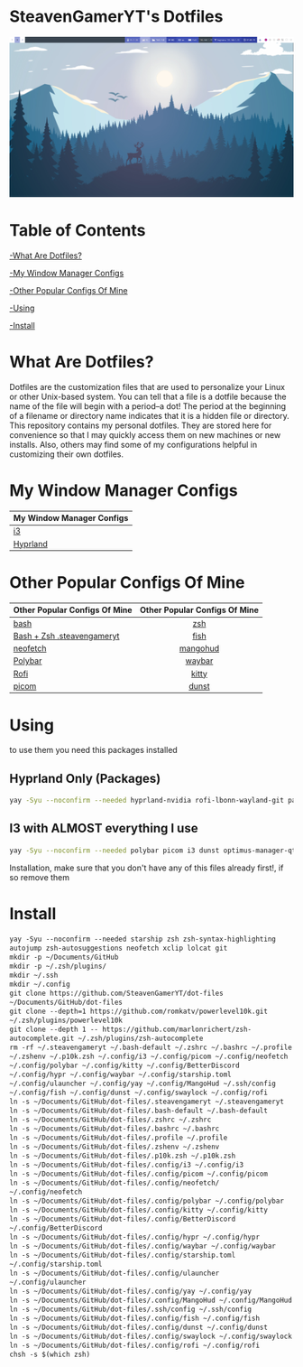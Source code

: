 # SteavenGamerYT's Dotfiles

![](https://github.com/SteavenGamerYT/dot-files/blob/main/screenshot.png?raw=true)

# Table of Contents

[-What Are Dotfiles?](https://github.com/SteavenGamerYT/dot-files#what-are-dotfiles)

[-My Window Manager Configs](https://github.com/SteavenGamerYT/dot-files#my-window-manager-configs)

[-Other Popular Configs Of Mine](https://github.com/SteavenGamerYT/dot-files#other-popular-configs-of-mine)

[-Using](https://github.com/SteavenGamerYT/dot-files#Using)

[-Install](https://github.com/SteavenGamerYT/dot-files#Install)

# What Are Dotfiles?
Dotfiles are the customization files that are used to personalize your Linux or other Unix-based system.  You can tell that a file is a dotfile because the name of the file will begin with a period–a dot!  The period at the beginning of a filename or directory name indicates that it is a hidden file or directory.  This repository contains my personal dotfiles.  They are stored here for convenience so that I may quickly access them on new machines or new installs.  Also, others may find some of my configurations helpful in customizing their own dotfiles.

# My Window Manager Configs
| My Window Manager Configs |
| ------------- |
| [i3](https://github.com/SteavenGamerYT/dot-files/blob/main/.config/i3/config)  |
| [Hyprland](https://github.com/SteavenGamerYT/dot-files/blob/main/.config/hypr/hyprland.conf)  |

# Other Popular Configs Of Mine
| Other Popular Configs Of Mine | Other Popular Configs Of Mine|
| ------------- |:-------------:|
| [bash](https://github.com/SteavenGamerYT/dot-files/blob/main/.bashrc)   | [zsh](https://github.com/SteavenGamerYT/dot-files/blob/main/.zshr) |
| [Bash + Zsh .steavengameryt](https://github.com/SteavenGamerYT/dot-files/blob/main/.steavengameryt)   | [fish](https://github.com/SteavenGamerYT/dot-files/blob/main/.config/fish) |
| [neofetch](https://github.com/SteavenGamerYT/dot-files/blob/main/.config/neofetch)   | [mangohud](https://github.com/SteavenGamerYT/dot-files/blob/main/.config/MangoHud) |
| [Polybar](https://github.com/SteavenGamerYT/dot-files/blob/main/.config/polybar)   | [waybar](https://github.com/SteavenGamerYT/dot-files/blob/main/.config/waybar) |
| [Rofi](https://github.com/SteavenGamerYT/dot-files/blob/main/.config/rofi)  | [kitty](https://github.com/SteavenGamerYT/dot-files/blob/main/.config/kitty) |
| [picom](https://github.com/SteavenGamerYT/dot-files/blob/main/.config/picom)   | [dunst](https://github.com/SteavenGamerYT/dot-files/blob/main/.config/dunst) |

# Using


to use them you need this packages installed 

## Hyprland Only (Packages)
```sh
yay -Syu --noconfirm --needed hyprland-nvidia rofi-lbonn-wayland-git pavucontrol nwg-look-bin dunst waybar-hyprland wlogout swaylock-effects pamixer noise-suppression-for-voice swaybg grimblast-git  playerctl wl-clipboard wf-recorder viewnior xdg-desktop-portal xdg-desktop-portal-hyprland-git
```

## I3 with ALMOST everything I use
```sh
yay -Syu --noconfirm --needed polybar picom i3 dunst optimus-manager-qt optimus-manager firefox brave-bin discord flatpak nemo nemo-fileroller network-manager-applet nemo kitty flameshot gnome-keyring polkit polkit-gnome sddm-git playerctl brightnessctl rofi xdg-desktop-portal xdg-desktop-portal-gtk pipewire lib32-pipewire wireplumber pipewire-alsa pipewire-jack lib32-pipewire-jack kvantum-theme-nordic-git nordic-theme papirus-icon-theme kvantum qt5ct qt6ct lxappearance nextcloud-client gnome-system-monitor gnome-disk-utility fwupd fwupd-efi flatseal starship zsh zsh-syntax-highlighting autojump zsh-autosuggestions neofetch xclip lolcat git github-desktop-bin visual-studio-code-bin xorg-xinit xorg-xinput xinput-gui pavucontrol opensshserver gvfs-smb find-the-command shell-color-scripts clipit numlockx
```


Installation, make sure that you don't have any of this files already first!, if so remove them

# Install
```
yay -Syu --noconfirm --needed starship zsh zsh-syntax-highlighting autojump zsh-autosuggestions neofetch xclip lolcat git
mkdir -p ~/Documents/GitHub
mkdir -p ~/.zsh/plugins/
mkdir ~/.ssh
mkdir ~/.config
git clone https://github.com/SteavenGamerYT/dot-files ~/Documents/GitHub/dot-files
git clone --depth=1 https://github.com/romkatv/powerlevel10k.git ~/.zsh/plugins/powerlevel10k
git clone --depth 1 -- https://github.com/marlonrichert/zsh-autocomplete.git ~/.zsh/plugins/zsh-autocomplete
rm -rf ~/.steavengameryt ~/.bash-default ~/.zshrc ~/.bashrc ~/.profile ~/.zshenv ~/.p10k.zsh ~/.config/i3 ~/.config/picom ~/.config/neofetch ~/.config/polybar ~/.config/kitty ~/.config/BetterDiscord ~/.config/hypr ~/.config/waybar ~/.config/starship.toml ~/.config/ulauncher ~/.config/yay ~/.config/MangoHud ~/.ssh/config ~/.config/fish ~/.config/dunst ~/.config/swaylock ~/.config/rofi
ln -s ~/Documents/GitHub/dot-files/.steavengameryt ~/.steavengameryt
ln -s ~/Documents/GitHub/dot-files/.bash-default ~/.bash-default
ln -s ~/Documents/GitHub/dot-files/.zshrc ~/.zshrc
ln -s ~/Documents/GitHub/dot-files/.bashrc ~/.bashrc
ln -s ~/Documents/GitHub/dot-files/.profile ~/.profile
ln -s ~/Documents/GitHub/dot-files/.zshenv ~/.zshenv
ln -s ~/Documents/GitHub/dot-files/.p10k.zsh ~/.p10k.zsh
ln -s ~/Documents/GitHub/dot-files/.config/i3 ~/.config/i3
ln -s ~/Documents/GitHub/dot-files/.config/picom ~/.config/picom
ln -s ~/Documents/GitHub/dot-files/.config/neofetch/ ~/.config/neofetch
ln -s ~/Documents/GitHub/dot-files/.config/polybar ~/.config/polybar
ln -s ~/Documents/GitHub/dot-files/.config/kitty ~/.config/kitty
ln -s ~/Documents/GitHub/dot-files/.config/BetterDiscord ~/.config/BetterDiscord
ln -s ~/Documents/GitHub/dot-files/.config/hypr ~/.config/hypr
ln -s ~/Documents/GitHub/dot-files/.config/waybar ~/.config/waybar
ln -s ~/Documents/GitHub/dot-files/.config/starship.toml ~/.config/starship.toml
ln -s ~/Documents/GitHub/dot-files/.config/ulauncher ~/.config/ulauncher
ln -s ~/Documents/GitHub/dot-files/.config/yay ~/.config/yay
ln -s ~/Documents/GitHub/dot-files/.config/MangoHud ~/.config/MangoHud
ln -s ~/Documents/GitHub/dot-files/.ssh/config ~/.ssh/config
ln -s ~/Documents/GitHub/dot-files/.config/fish ~/.config/fish
ln -s ~/Documents/GitHub/dot-files/.config/dunst ~/.config/dunst
ln -s ~/Documents/GitHub/dot-files/.config/swaylock ~/.config/swaylock
ln -s ~/Documents/GitHub/dot-files/.config/rofi ~/.config/rofi
chsh -s $(which zsh)
```
